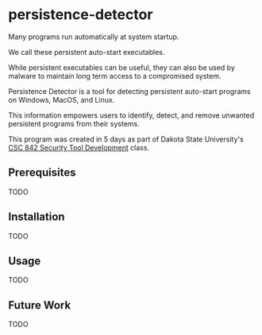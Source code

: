 # persistence-detector

Many programs run automatically at system startup. 

We call these persistent auto-start executables.

While persistent executables can be useful, they can also be used by malware to maintain long term access to a compromised system. 

Persistence Detector is a tool for detecting persistent auto-start programs on Windows, MacOS, and Linux. 

This information empowers users to identify, detect, and remove unwanted persistent programs from their systems.

This program was created in 5 days as part of Dakota State University's [CSC 842 Security Tool Development](https://catalog.dsu.edu/preview_course_nopop.php?catoid=19&coid=12025) class.

## Prerequisites

TODO

## Installation

TODO

## Usage

TODO

## Future Work

TODO
